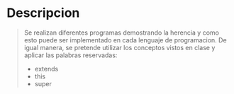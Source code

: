 # Descripcion
> Se realizan diferentes programas demostrando la herencia y como esto puede ser implementado en cada lenguaje de programacion.
> De igual manera, se pretende utilizar los conceptos vistos en clase y aplicar las palabras reservadas:
> - extends
> - this
> - super

